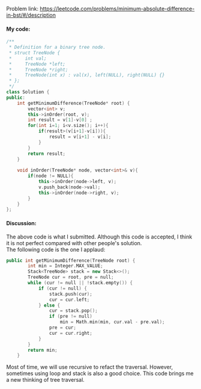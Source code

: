 Problem link: https://leetcode.com/problems/minimum-absolute-difference-in-bst/#/description

#### My code:
```c++
/**
 * Definition for a binary tree node.
 * struct TreeNode {
 *     int val;
 *     TreeNode *left;
 *     TreeNode *right;
 *     TreeNode(int x) : val(x), left(NULL), right(NULL) {}
 * };
 */
class Solution {
public:
    int getMinimumDifference(TreeNode* root) {
        vector<int> v;
        this->inOrder(root, v);
        int result = v[1]-v[0] ;
        for(int i=1; i<v.size(); i++){
            if(result>(v[i+1]-v[i])){
                result = v[i+1] - v[i];
            }
        }
        return result;
    }
    
    void inOrder(TreeNode* node, vector<int>& v){
        if(node != NULL){
            this->inOrder(node->left, v);
            v.push_back(node->val);
            this->inOrder(node->right, v);
        }
    }
};
```

#### Discussion:
The above code is what I submitted. Although this code is accepted, I think it is not perfect compared with other people's solution.<br>
The following code is the one I applaud:
```c++
public int getMinimumDifference(TreeNode root) {
        int min = Integer.MAX_VALUE;
        Stack<TreeNode> stack = new Stack<>(); 
        TreeNode cur = root, pre = null; 
        while (cur != null || !stack.empty()) {
            if (cur != null) {
                stack.push(cur);
                cur = cur.left;
            } else {
                cur = stack.pop(); 
                if (pre != null) 
                    min = Math.min(min, cur.val - pre.val); 
                pre = cur; 
                cur = cur.right; 
            }
        }
        return min; 
    }
```
Most of time, we will use recursive to refact the traversal. However, sometimes using loop and stack is also a good choice. This code brings me a new thinking of tree traversal.
